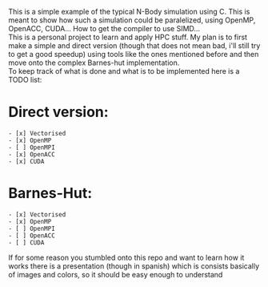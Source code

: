 This is a simple example of the typical N-Body simulation using C. This is meant to show how such a simulation could be paralelized, using OpenMP, OpenACC, CUDA... How to get the compiler to use SIMD...  
This is a personal project to learn and apply HPC stuff. My plan is to first make a simple and direct version (though that does not mean bad, i'll still try to get a good speedup) using tools like the ones mentioned before and then move onto the complex Barnes-hut implementation.  
To keep track of what is done and what is to be implemented here is a TODO list:  

# Direct version:  
    - [x] Vectorised
    - [x] OpenMP
    - [ ] OpenMPI  
    - [x] OpenACC  
    - [x] CUDA  
  
# Barnes-Hut:  
    - [x] Vectorised  
    - [x] OpenMP  
    - [ ] OpenMPI  
    - [ ] OpenACC  
    - [ ] CUDA  
  
If for some reason you stumbled onto this repo and want to learn how it works there is a presentation (though in spanish) which is consists basically of images and colors, so it should be easy enough to understand  
